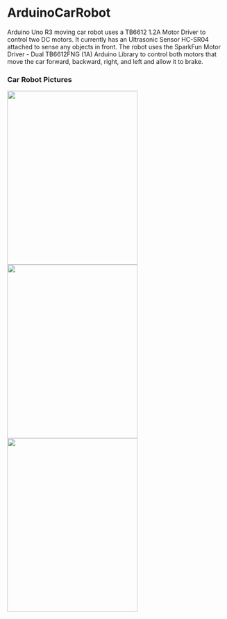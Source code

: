 # ArduinoCarRobot
Arduino Uno R3 moving car robot uses a TB6612 1.2A Motor Driver to control two DC motors. It currently has an Ultrasonic Sensor HC-SR04 attached to sense any objects in front. The robot uses the SparkFun Motor Driver - Dual TB6612FNG (1A) Arduino Library to control both motors that move the car forward, backward, right, and left and allow it to brake.
 
 
 
### Car Robot Pictures
 
<img src = "https://user-images.githubusercontent.com/105401477/197431649-6671ec36-c827-445c-b22d-b5582cd0a003.jpg" width = 300 height = 400> <img src = "https://user-images.githubusercontent.com/105401477/197431650-067f2443-7b06-43cc-8835-8d2bd4c3e36e.jpg" width = 300 height = 400> <img src = "https://user-images.githubusercontent.com/105401477/197431652-3bf615c0-2adc-4741-b5c5-99323109e6f2.jpg" width = 300 height = 400>


